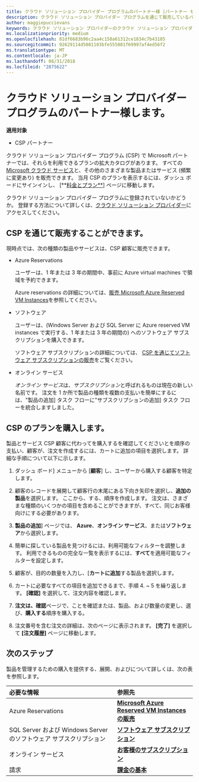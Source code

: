 ```yaml
---
title: クラウド ソリューション プロバイダー プログラムのパートナー様 |パートナー センター
description: クラウド ソリューション プロバイダー プログラムを通じて販売しているパートナー様を利用できるプランについて説明します。
author: maggiepuccievans
keywords: クラウド ソリューション プロバイダーのクラウド ソリューション プロバイダー プログラムでは、CSP、製品の追加、顧客、パートナーは、CSP のプラン、クラウド ベースのサービスを販売 Azure RI CSP での Azure、Office 365、Dynamics, CSP パートナ, 販売, Azure 仮想マシンの場合、Azure の予約予約、オンライン サービス、サブスクリプションのソフトウェア AHUB, Azure 上の SQL Server, Azure, 顧客のサブスクリプションで Windows Server
ms.localizationpriority: medium
ms.openlocfilehash: 81df6683b96c2aa4c158a61312ce1834c7b43185
ms.sourcegitcommit: 92629114d5081103bfe555081f69997af4ed56f2
ms.translationtype: MT
ms.contentlocale: ja-JP
ms.lasthandoff: 08/31/2018
ms.locfileid: "2875622"
---
```

# <a name="partner-offers-in-the-cloud-solution-provider-program"></a>クラウド ソリューション プロバイダー プログラムのパートナー様します。 

**適用対象**

-  CSP パートナー

クラウド ソリューション プロバイダー プログラム (CSP) で Microsoft パートナーでは、それらを利用できるプランの拡大カタログがあります。 すべての [Microsoft クラウド サービス](https://partner.microsoft.com/cloud-solution-provider/products-and-services)と、その他のさまざまな製品またはサービス (頻繁に変更あり) を販売できます。 当月 CSP のプランを表示するには、ダッシュ ボードにサインインし、 [**[料金とプラン**](https://partnercenter.microsoft.com/pcv/sales)] ページに移動します。  

クラウド ソリューション プロバイダー プログラムに登録されていないかどうか。 登録する方法について詳しくは、[クラウド ソリューション プロバイダー](https://partner.microsoft.com/cloud-solution-provider)にアクセスしてください。 

## <a name="what-you-can-sell-through-csp"></a>CSP を通じて販売することができます。

現時点では、次の種類の製品やサービスは、CSP 顧客に販売できます。

- Azure Reservations<br> 

    ユーザーは、1 年または 3 年の期間中、事前に Azure virtual machines で領域を予約できます。<br>
    
    Azure reservations の詳細については、[販売 Microsoft Azure Reserved VM Instances](azure-reservations.md)を参照してください。

- ソフトウェア<br>

    ユーザーは、(Windows Server および SQL Server に Azure reserved VM instances で実行する、1 年または 3 年の期間の) へのソフトウェア サブスクリプションを購入できます。<br>
 
  ソフトウェア サブスクリプションの詳細については、 [CSP を通じてソフトウェア サブスクリプションの販売](csp-software-subscriptions.md)をご覧ください。  

- オンライン サービス<br>

     *オンライン サービス*は、*サブスクリプション*と呼ばれるものは現在の新しい名前です。 注文を 1 か所で製品の種類を複数の支払いを簡単にするには、"製品の追加] タスク フローに"サブスクリプションの追加] タスク フローを統合しますしました。 

## <a name="buy-csp-offers"></a>CSP のプランを購入します。

製品とサービス CSP 顧客に代わってを購入するを確認してくださいとを順序の支払い、顧客が、注文を作成するには、カートに追加の項目を選択します。 詳細な手順について以下に示します。

1. ダッシュ ボード] メニューから [**顧客**] し、ユーザーから購入する顧客を特定します。 

2. 顧客のレコードを展開して顧客行の末尾にある下向き矢印を選択し、**追加の製品**を選択します。 ここから、する、順序を作成します。 注文は、さまざまな種類のいくつかの項目を含めることができますが、すべて、同じお客様向けにする必要があります。

3. **製品の追加**] ページでは、 **Azure**、**オンライン サービス**、または**ソフトウェア**から選択します。

4. 簡単に探している製品を見つけるには、利用可能なフィルターを調整します。 利用できるものの完全な一覧を表示するには、**すべて**を適用可能なフィルターを設定します。 

5. 顧客が、目的の数量を入力し、[**カートに追加**する製品を選択します。

6. カートに必要なすべての項目を追加できるまで、手順 4. ~ 5 を繰り返します。 **[確認]** を選択して、注文内容を確認します。  

7. **注文は、確認**ページで、ことを確認または、製品、および数量の変更し、選び、**購入する**順序を購入する。 

8. 注文番号を含む注文の詳細は、次のページに表示されます。 **[完了]** を選択して **[注文履歴]** ページに移動します。 


## <a name="next-steps"></a>次のステップ

製品を管理するための購入を提供する、展開、およびについて詳しくは、次の表を参照します。

|**必要な情報**   |**参照先**   |
|:---------------------------|:--------------------|
|Azure Reservations |[**Microsoft Azure Reserved VM Instances の販売**]( https://docs.microsoft.com/en-us/partner-center/azure-reservations) |
|SQL Server および Windows Server のソフトウェア サブスクリプション |[**ソフトウェア サブスクリプション**]( https://docs.microsoft.com/en-us/partner-center/csp-software-subscriptions) |
|オンライン サービス |[**お客様のサブスクリプション**](https://docs.microsoft.com/en-us/partner-center/customer-subscriptions) |
|請求 |[**課金の基本**]( https://docs.microsoft.com/en-us/partner-center/billing-basics) |

